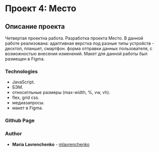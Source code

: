 # Проект 4: Место

## Описание проекта
Четвертая проектна работа.
Разработка проекта Место.
В данной работе реализована:
адаптивная верстка под разные типы устройств - десктоп, планшет, смартфон.
форма отправки данных пользователя, с возможностью внесения изменений.
Макет для данной работы был размещен в Figma.


### Technologies
* JavaScript.
* БЭМ.
* относитльные размеры (max-width, %, vw, vh).
* flex, grid css.
* медиазапросы.
* макет в Figma.

### Github Page


### Author

* **Maria Lavrenchenko** - [mlavrenchenko](https://github.com/mlavrenchenko)

